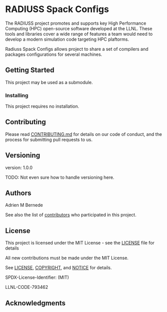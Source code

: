 # RADIUSS Spack Configs

The RADIUSS project promotes and supports key High Performance Computing (HPC) open-source software developed at the LLNL. These tools and libraries cover a wide range of features a team would need to develop a modern simulation code targeting HPC plaftorms.

Radiuss Spack Configs allows project to share a set of compilers and packages configurations for several machines.

## Getting Started

This project may be used as a submodule.

### Installing

This project requires no installation.

## Contributing

Please read [CONTRIBUTING.md](https://github.com/LLNL/radiuss-spack-configs/CONTRIBUTING.md) for details on our code of conduct, and the process for submitting pull requests to us.

## Versioning

version: 1.0.0

TODO: Not even sure how to handle versioning here.

## Authors

Adrien M Bernede

See also the list of [contributors](https://github.com/LLNL/radiuss-spack-configs/contributors) who participated in this project.

## License

This project is licensed under the MIT License - see the [LICENSE](LICENSE) file for details

All new contributions must be made under the MIT License.

See [LICENSE](https://github.com/LLNL/radiuss-spack-configs/blob/master/LICENSE),
[COPYRIGHT](https://github.com/LLNL/radiuss-spack-configs/blob/master/COPYRIGHT), and
[NOTICE](https://github.com/LLNL/radiuss-spack-configs/blob/master/NOTICE) for details.

SPDX-License-Identifier: (MIT)

LLNL-CODE-793462

## Acknowledgments


